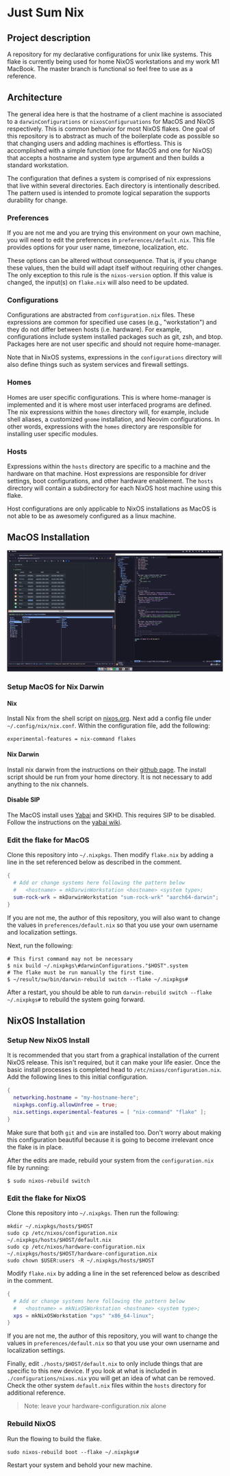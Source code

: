 # Just Sum Nix

## Project description

A repository for my declarative configurations for unix like systems. This flake is 
currently being used for home NixOS workstations and my work M1 MacBook. The master 
branch is functional so feel free to use as a reference.

## Architecture

The general idea here is that the hostname of a client machine is associated to a 
`darwinConfigurations` or `nixosConfiguruations` for MacOS and NixOS respectively. This 
is common behavior for most NixOS flakes. One goal of this repository is to abstract
as much of the boilerplate code as possible so that changing users and adding machines
is effortless. This is accomplished with a simple function (one for MacOS and one for
NixOS) that accepts a hostname and system type argument and then builds a standard 
workstation.

The configuration that defines a system is comprised of nix expressions that live 
within several directories. Each directory is intentionally described. The pattern used
is intended to promote logical separation the supports durability for change.

### Preferences

If you are not me and you are trying this environment on your own machine, you will 
need to edit the preferences in `preferences/default.nix`. This file provides options
for your user name, timezone, localization, etc. 

These options can be altered without consequence. That is, if you change these values,
then the build will adapt itself without requiring other changes. The only exception to
this rule is the `nixos-version` option. If this value is changed, the input(s) on 
`flake.nix` will also need to be updated.

### Configurations 

Configurations are abstracted from `configuration.nix` files. These expressions are 
common for specified use cases (e.g., "workstation") and they do not differ between
hosts (i.e. hardware). For example, configurations include system installed packages
such as git, zsh, and btop. Packages here are not user specific and should not require 
home-manager. 

Note that in NixOS systems, expressions in the `configurations` directory will also
define things such as system services and firewall settings.

### Homes 

Homes are user specific configurations. This is where home-manager is implemented and
it is where most user interfaced programs are defined. The nix expressions within the
`homes` directory will, for example, include shell aliases, a customized `gnome`
installation, and Neovim configurations. In other words, expressions with the `homes`
directory are responsible for installing user specific modules.

### Hosts

Expressions within the `hosts` directory are specific to a machine and the hardware on
that machine. Host expressions are responsible for driver settings, boot configurations,
and other hardware enablement. The `hosts` directory will contain a subdirectory for
each NixOS host machine using this flake.

Host configurations are only applicable to NixOS installations as MacOS is not able to
be as awesomely configured as a linux machine.

## MacOS Installation

![macos_preview](/assets/macos_preview.png?raw=true "Preview of MacOS")

### Setup MacOS for Nix Darwin

#### Nix

Install Nix from the shell script on [nixos.org](https://nixos.org/download.html#nix-install-macos).
Next add a config file under `~/.config/nix/nix.conf`. Within the configuration file,
add the following:

```config
experimental-features = nix-command flakes
```

#### Nix Darwin

Install nix darwin from the instructions on their [github page](https://github.com/LnL7/nix-darwin).
The install script should be run from your home directory.  It is not necessary to add 
anything to the nix channels.

#### Disable SIP

The MacOS install uses [Yabai](https://github.com/koekeishiya/yabai) and SKHD. This
requires SIP to be disabled. Follow the instructions on the [yabai wiki](https://github.com/koekeishiya/yabai/wiki/Disabling-System-Integrity-Protection).

### Edit the flake for MacOS 

Clone this repository into `~/.nixpkgs`. Then modify `flake.nix` by adding a line in the
set referenced below as described in the comment.

```nix
{
  # Add or change systems here following the pattern below
  #   <hostname> = mkDarwinWorkstation <hostname> <system type>;
  sum-rock-wrk = mkDarwinWorkstation "sum-rock-wrk" "aarch64-darwin";
}
```

If you are not me, the author of this repository, you will also want to change the
values in `preferences/default.nix` so that you use your own username and 
localization settings.

Next, run the following:

```shell~
# This first command may not be necessary
$ nix build ~/.nixpkgs\#darwinConfigurations."$HOST".system
# The flake must be run manually the first time.
$ ~/result/sw/bin/darwin-rebuild switch --flake ~/.nixpkgs#
```

After a restart, you should be able to run `darwin-rebuild switch --flake ~/.nixpkgs#`
to rebuild the system going forward.

## NixOS Installation

### Setup New NixOS Install

It is recommended that you start from a graphical installation of the current NixOS
release. This isn't required, but it can make your life easier. Once the basic install
processes is completed head to `/etc/nixos/configuration.nix`. Add the following lines
to this initial configuration.

```nix
{
  networking.hostname = "my-hostname-here";
  nixpkgs.config.allowUnfree = true;
  nix.settings.experimental-features = [ "nix-command" "flake" ];
}
```

Make sure that both `git` and `vim` are installed too. Don't worry about making this
configuration beautiful because it is going to become irrelevant once the flake is in 
place.

After the edits are made, rebuild your system from the `configuration.nix` file by
running:

```shell
$ sudo nixos-rebuild switch
```

### Edit the flake for NixOS

Clone this repository into `~/.nixpkgs`. Then run the following:

```shell
mkdir ~/.nixpkgs/hosts/$HOST
sudo cp /etc/nixos/configuration.nix ~/.nixpkgs/hosts/$HOST/default.nix
sudo cp /etc/nixos/hardware-configuration.nix ~/.nixpkgs/hosts/$HOST/hardware-configuration.nix
sudo chown $USER:users -R ~/.nixpkgs/hosts/$HOST
```

Modify `flake.nix` by adding a line in the set referenced below as described in the
comment.

```nix
{
  # Add or change systems here following the pattern below
  #   <hostname> = mkNixOSWorkstation <hostname> <system type>;
  xps = mkNixOSWorkstation "xps" "x86_64-linux";
}
```

If you are not me, the author of this repository, you will want to change the values in
`preferences/default.nix` so that you use your own username and localization settings.

Finally, edit `./hosts/$HOST/default.nix` to only include things that are specific to
this new device. If you look at what is included in `./configurations/nixos.nix` you will 
get an idea of what can be removed. Check the other system `default.nix` files within
the `hosts` directory for additional reference.

> Note: leave your hardware-configuration.nix alone

### Rebuild NixOS

Run the flowing to build the flake.

```shell
sudo nixos-rebuild boot --flake ~/.nixpkgs#
```

Restart your system and behold your new machine.
